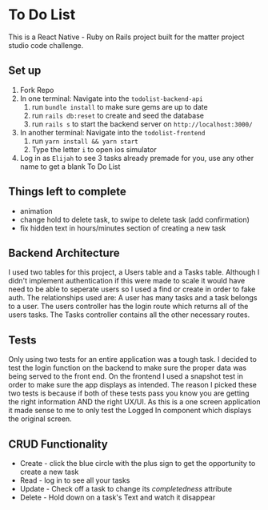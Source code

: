 # To Do List

This is a React Native - Ruby on Rails project built for the matter project studio code challenge.

## Set up

1. Fork Repo
2. In one terminal: Navigate into the `todolist-backend-api`
    1. run `bundle install` to make sure gems are up to date
    2. run `rails db:reset` to create and seed the database
    3. run `rails s` to start the backend server on `http://localhost:3000/`
3. In another terminal: Navigate into the `todolist-frontend`
   1. run `yarn install && yarn start`
   2. Type the letter `i` to open ios simulator
4. Log in as `Elijah` to see 3 tasks already premade for you, use any other name to get a blank To Do List

## Things left to complete

* animation 
* change hold to delete task, to swipe to delete task (add confirmation)
* fix hidden text in hours/minutes section of creating a new task

## Backend Architecture

I used two tables for this project, a Users table and a Tasks table. Although I didn't implement authentication if this were made to scale it would have need to be able to seperate users so I used a find or create in order to fake auth. The relationships used are: A user has many tasks and a task belongs to a user. The users controller has the login route which returns all of the users tasks. The Tasks controller contains all the other necessary routes.


## Tests

Only using two tests for an entire application was a tough task. I decided to test the login function on the backend to make sure the proper data was being served to the front end. On the frontend I used a snapshot test in order to make sure the app displays as intended. The reason I picked these two tests is because if both of these tests pass you know you are getting the right information AND the right UX/UI. As this is a one screen application it made sense to me to only test the Logged In component which displays the original screen. 

## CRUD Functionality

* Create - click the blue circle with the plus sign to get the opportunity to create a new task
* Read - log in to see all your tasks
* Update - Check off a task to change its *completedness* attribute
* Delete - Hold down on a task's Text and watch it disappear 
